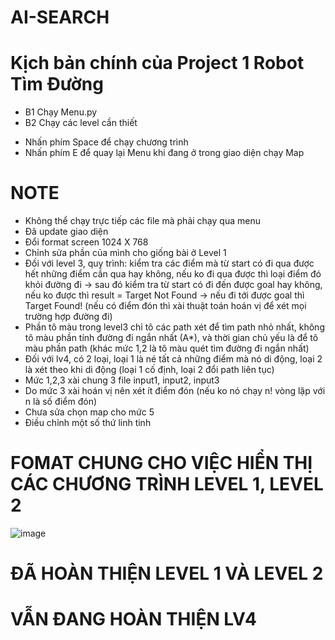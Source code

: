 # AI-SEARCH

# Kịch bản chính của Project 1 Robot Tìm Đường
 + B1	Chạy Menu.py
 + B2  Chạy các level cần thiết
- Nhấn phím Space để chạy chương trình
- Nhấn phím E để quay lại Menu khi đang ở trong giao diện chạy Map

# NOTE
 + Không thể chạy trực tiếp các file mà phải chạy qua menu 
 + Đã update giao diện
 + Đổi format screen 1024 X 768
 + Chỉnh sửa phần của mình cho giống bài ở Level 1
 + Đối với level 3, quy trình: kiểm tra các điểm mà từ start có đi qua được hết những điểm cần qua hay không, nếu ko đi qua được thì loại điểm đó khỏi đường đi -> sau đó kiểm tra từ start có đi đến được goal hay không, nếu ko được thì result = Target Not Found -> nếu đi tới được goal thì Target Found! (nếu có điểm đón thì xài thuật toán hoán vị để xét mọi trường hợp đường đi)
 + Phần tô màu trong level3 chỉ tô các path xét để tìm path nhỏ nhất, không tô màu phần tính đường đi ngắn nhất (A*), và thời gian chủ yếu là để tô màu phần path (khác mức 1,2 là tô màu quét tìm đường đi ngắn nhất)
 + Đối với lv4, có 2 loại, loại 1 là né tất cả những điểm mà nó di động, loại 2 là xét theo khi di động (loại 1 cố định, loại 2 đổi path liên tục)
 + Mức 1,2,3 xài chung 3 file input1, input2, input3
 + Do mức 3 xài hoán vị nên xét ít điểm đón (nếu ko nó chạy n! vòng lặp với n là số điểm đón)
 + Chưa sửa chọn map cho mức 5
 + Điều chỉnh một số thứ linh tinh
# FOMAT CHUNG CHO VIỆC HIỂN THỊ CÁC CHƯƠNG TRÌNH LEVEL 1, LEVEL 2
![image](https://github.com/TrietTruong2243/AI-SEARCH/assets/95559644/0fa734bc-d8ef-48f1-99a2-8cd182bb3acc)

# ĐÃ HOÀN THIỆN LEVEL 1 VÀ LEVEL 2
# VẪN ĐANG HOÀN THIỆN LV4
